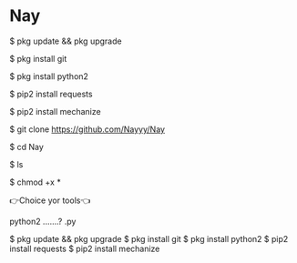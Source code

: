 # Nay

$ pkg update && pkg upgrade

$ pkg install git

$ pkg install python2

$ pip2 install requests

$ pip2 install mechanize

$ git clone https://github.com/Nayyy/Nay

$ cd Nay

$ ls

$ chmod +x *

👉Choice yor tools👈

python2 .......? .py


$ pkg update && pkg upgrade
$ pkg install git
$ pkg install python2
$ pip2 install requests
$ pip2 install mechanize
